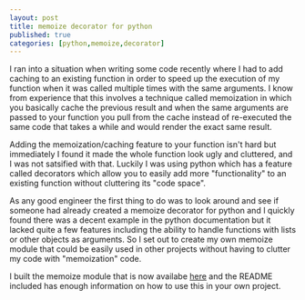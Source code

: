 ```yaml
---
layout: post
title: memoize decorator for python
published: true
categories: [python,memoize,decorator]
---
```


I ran into a situation when writing some code recently where I had to add 
caching to an existing function in order to speed up the execution of my 
function when it was called multiple times with the same arguments. I know 
from experience that this involves a technique called memoization in which you 
basically cache the previous result and when the same arguments are passed to 
your function you pull from the cache instead of re-executed the same code
that takes a while and would render the exact same result.

Adding the memoization/caching feature to your function isn't hard but 
immediately I found it made the whole function look ugly and cluttered, and I 
was not satsified with that. Luckily I was using python which has a feature 
called decorators which allow you to easily add more "functionality" to an 
existing function without cluttering its "code space". 

As any good engineer the first thing to do was to look around and see if someone
had already created a memoize decorator for python and I quickly found there 
was a decent example in the python documentation but it lacked quite a few 
features including the ability to handle functions with lists or other objects
as arguments. So I set out to create my own memoize module that could be easily
used in other projects without having to clutter my code with "memoization" code.

I built the memoize module that is now availabe [here](https://github.com/rlgomes/memoize)
and the README included has enough information on how to use this in your own 
project.
